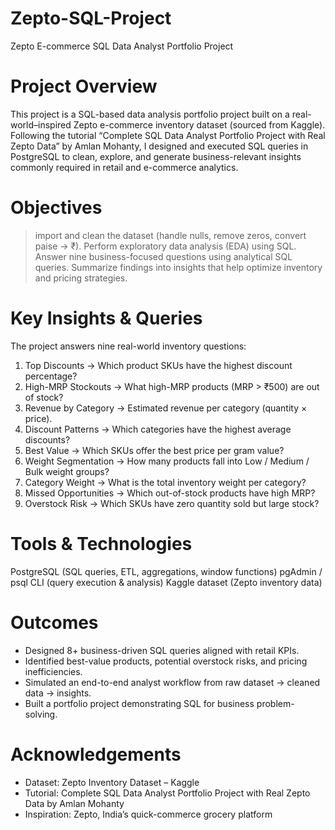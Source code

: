  # Zepto-SQL-Project
Zepto E-commerce SQL Data Analyst Portfolio Project

# Project Overview
This project is a SQL-based data analysis portfolio project built on a real-world–inspired Zepto e-commerce inventory dataset (sourced from Kaggle).
Following the tutorial “Complete SQL Data Analyst Portfolio Project with Real Zepto Data” by Amlan Mohanty, I designed and executed SQL queries in PostgreSQL to clean, explore, and generate business-relevant insights commonly required in retail and e-commerce analytics.

# Objectives

> import and clean the dataset (handle nulls, remove zeros, convert paise → ₹).
> Perform exploratory data analysis (EDA) using SQL.
> Answer nine business-focused questions using analytical SQL queries.
> Summarize findings into insights that help optimize inventory and pricing strategies.

# Key Insights & Queries
The project answers nine real-world inventory questions:

1. Top Discounts → Which product SKUs have the highest discount percentage?
2. High-MRP Stockouts → What high-MRP products (MRP > ₹500) are out of stock?
3. Revenue by Category → Estimated revenue per category (quantity × price).
4. Discount Patterns → Which categories have the highest average discounts?
5. Best Value → Which SKUs offer the best price per gram value?
6. Weight Segmentation → How many products fall into Low / Medium / Bulk weight groups?
7. Category Weight → What is the total inventory weight per category?
8. Missed Opportunities → Which out-of-stock products have high MRP?
9. Overstock Risk → Which SKUs have zero quantity sold but large stock?

# Tools & Technologies
PostgreSQL (SQL queries, ETL, aggregations, window functions)
pgAdmin / psql CLI (query execution & analysis)
Kaggle dataset (Zepto inventory data)

# Outcomes
- Designed 8+ business-driven SQL queries aligned with retail KPIs.
- Identified best-value products, potential overstock risks, and pricing inefficiencies.
- Simulated an end-to-end analyst workflow from raw dataset → cleaned data → insights.
- Built a portfolio project demonstrating SQL for business problem-solving.

# Acknowledgements
- Dataset: Zepto Inventory Dataset – Kaggle
- Tutorial: Complete SQL Data Analyst Portfolio Project with Real Zepto Data
 by Amlan Mohanty
- Inspiration: Zepto, India’s quick-commerce grocery platform

